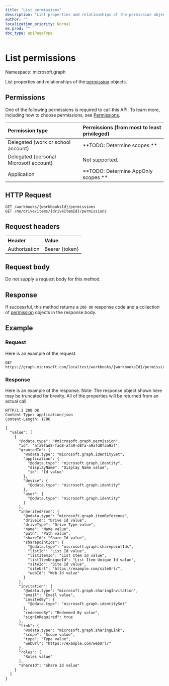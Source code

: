 ```yaml
---
title: "List permissions"
description: "List properties and relationships of the permission objects."
author: ""
localization_priority: Normal
ms.prod: ""
doc_type: apiPageType
---
```


# List permissions

Namespace: microsoft.graph

List properties and relationships of the [permission](../resources/permission.md) objects.

## Permissions
One of the following permissions is required to call this API. To learn more, including how to choose permissions, see [Permissions](/concepts/permissions-reference.md).

|Permission type|Permissions (from most to least privileged)|
|:---|:---|
|Delegated (work or school account)|**TODO: Determine scopes **|
|Delegated (personal Microsoft account)|Not supported.|
|Application|**TODO: Determine AppOnly scopes **|

## HTTP Request
<!-- {
  "blockType": "ignored"
}
-->
``` http
GET /workbooks/{workbooksId}/permissions
GET /me/drive/items/{driveItemId}/permissions
```

## Request headers
|Header|Value|
|:---|:---|
|Authorization|Bearer {token}|

## Request body
Do not supply a request body for this method.

## Response
If successful, this method returns a `200 OK` response code and a collection of [permission](../resources/permission.md) objects in the response body.

## Example

### Request
Here is an example of the request.
<!-- {
  "blockType": "request",
  "name": "get_permission"
}
-->
``` http
GET https://graph.microsoft.com/localtest/workbooks/{workbooksId}/permissions
```

### Response
Here is an example of the response. Note: The response object shown here may be truncated for brevity. All of the properties will be returned from an actual call.
<!-- {
  "blockType": "response",
  "truncated": true,
  "@odata.type": "collection(microsoft.graph.permission)"
}
-->
``` http
HTTP/1.1 200 OK
Content-Type: application/json
Content-Length: 1786

{
  "value": [
    {
      "@odata.type": "#microsoft.graph.permission",
      "id": "afa9fad8-fad8-afa9-d8fa-a9afd8faa9af",
      "grantedTo": {
        "@odata.type": "microsoft.graph.identitySet",
        "application": {
          "@odata.type": "microsoft.graph.identity",
          "displayName": "Display Name value",
          "id": "Id value"
        },
        "device": {
          "@odata.type": "microsoft.graph.identity"
        },
        "user": {
          "@odata.type": "microsoft.graph.identity"
        }
      },
      "inheritedFrom": {
        "@odata.type": "microsoft.graph.itemReference",
        "driveId": "Drive Id value",
        "driveType": "Drive Type value",
        "name": "Name value",
        "path": "Path value",
        "shareId": "Share Id value",
        "sharepointIds": {
          "@odata.type": "microsoft.graph.sharepointIds",
          "listId": "List Id value",
          "listItemId": "List Item Id value",
          "listItemUniqueId": "List Item Unique Id value",
          "siteId": "Site Id value",
          "siteUrl": "https://example.com/siteUrl/",
          "webId": "Web Id value"
        }
      },
      "invitation": {
        "@odata.type": "microsoft.graph.sharingInvitation",
        "email": "Email value",
        "invitedBy": {
          "@odata.type": "microsoft.graph.identitySet"
        },
        "redeemedBy": "Redeemed By value",
        "signInRequired": true
      },
      "link": {
        "@odata.type": "microsoft.graph.sharingLink",
        "scope": "Scope value",
        "type": "Type value",
        "webUrl": "https://example.com/webUrl/"
      },
      "roles": [
        "Roles value"
      ],
      "shareId": "Share Id value"
    }
  ]
}
```

